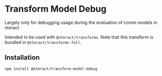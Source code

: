 # Transform Model Debug

Largely only for debugging usage during the evaluation of comm models in nteract.

Intended to be used with `@nteract/transforms`. Note that this transform is bundled
in `@nteract/transforms-full`.

## Installation

```
npm install @nteract/transform-model-debug
```
